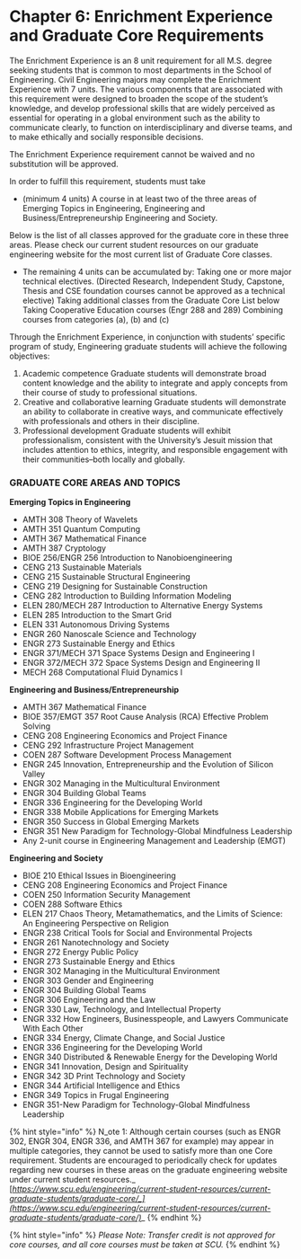# Chapter 6: Enrichment Experience and Graduate Core Requirements

The Enrichment Experience is an 8 unit requirement for all M.S. degree seeking students that is common to most departments in the School of Engineering. Civil Engineering majors may complete the Enrichment Experience with 7 units. The various components that are associated with this requirement were designed to broaden the scope of the student’s knowledge, and develop professional skills that are widely perceived as essential for operating in a global environment such as the ability to communicate clearly, to function on interdisciplinary and diverse teams, and to make ethically and socially responsible decisions.

The Enrichment Experience requirement cannot be waived and no substitution will be approved.

In order to fulfill this requirement, students must take

* (minimum 4 units) A course in at least two of the three areas of Emerging Topics in Engineering, Engineering and Business/Entrepreneurship Engineering and Society.

Below is the list of all classes approved for the graduate core in these three areas. Please check our current student resources on our graduate engineering website for the most current list of Graduate Core classes.

* The remaining 4 units can be accumulated by: Taking one or more major technical electives. (Directed Research, Independent Study, Capstone, Thesis and CSE foundation courses cannot be approved as a technical elective) Taking additional classes from the Graduate Core List below Taking Cooperative Education courses (Engr 288 and 289) Combining courses from categories (a), (b) and (c)

Through the Enrichment Experience, in conjunction with students’ specific program of study, Engineering graduate students will achieve the following objectives:

1. Academic competence Graduate students will demonstrate broad content knowledge and the ability to integrate and apply concepts from their course of study to professional situations.
2. Creative and collaborative learning Graduate students will demonstrate an ability to collaborate in creative ways, and communicate effectively with professionals and others in their discipline.
3. Professional development Graduate students will exhibit professionalism, consistent with the University’s Jesuit mission that includes attention to ethics, integrity, and responsible engagement with their communities–both locally and globally.

### GRADUATE CORE AREAS AND TOPICS&#x20;

**Emerging Topics in Engineering**&#x20;

* AMTH 308 Theory of Wavelets&#x20;
* AMTH 351 Quantum Computing&#x20;
* AMTH 367 Mathematical Finance&#x20;
* AMTH 387 Cryptology&#x20;
* BIOE 256/ENGR 256 Introduction to Nanobioengineering&#x20;
* CENG 213 Sustainable Materials&#x20;
* CENG 215 Sustainable Structural Engineering&#x20;
* CENG 219 Designing for Sustainable Construction&#x20;
* CENG 282 Introduction to Building Information Modeling&#x20;
* ELEN 280/MECH 287 Introduction to Alternative Energy Systems&#x20;
* ELEN 285 Introduction to the Smart Grid&#x20;
* ELEN 331 Autonomous Driving Systems&#x20;
* ENGR 260 Nanoscale Science and Technology&#x20;
* ENGR 273 Sustainable Energy and Ethics&#x20;
* ENGR 371/MECH 371 Space Systems Design and Engineering I&#x20;
* ENGR 372/MECH 372 Space Systems Design and Engineering II&#x20;
* MECH 268 Computational Fluid Dynamics I&#x20;

**Engineering and Business/Entrepreneurship**&#x20;

* AMTH 367 Mathematical Finance&#x20;
* BIOE 357/EMGT 357 Root Cause Analysis (RCA) Effective Problem Solving&#x20;
* CENG 208 Engineering Economics and Project Finance&#x20;
* CENG 292 Infrastructure Project Management&#x20;
* COEN 287 Software Development Process Management&#x20;
* ENGR 245 Innovation, Entrepreneurship and the Evolution of Silicon Valley&#x20;
* ENGR 302 Managing in the Multicultural Environment&#x20;
* ENGR 304 Building Global Teams&#x20;
* ENGR 336 Engineering for the Developing World&#x20;
* ENGR 338 Mobile Applications for Emerging Markets&#x20;
* ENGR 350 Success in Global Emerging Markets&#x20;
* ENGR 351 New Paradigm for Technology-Global Mindfulness Leadership&#x20;
* Any 2-unit course in Engineering Management and Leadership (EMGT)&#x20;

**Engineering and Society**&#x20;

* BIOE 210 Ethical Issues in Bioengineering&#x20;
* CENG 208 Engineering Economics and Project Finance&#x20;
* COEN 250 Information Security Management&#x20;
* COEN 288 Software Ethics&#x20;
* ELEN 217 Chaos Theory, Metamathematics, and the Limits of Science: An Engineering Perspective on Religion&#x20;
* ENGR 238 Critical Tools for Social and Environmental Projects&#x20;
* ENGR 261 Nanotechnology and Society&#x20;
* ENGR 272 Energy Public Policy&#x20;
* ENGR 273 Sustainable Energy and Ethics&#x20;
* ENGR 302 Managing in the Multicultural Environment&#x20;
* ENGR 303 Gender and Engineering&#x20;
* ENGR 304 Building Global Teams&#x20;
* ENGR 306 Engineering and the Law&#x20;
* ENGR 330 Law, Technology, and Intellectual Property&#x20;
* ENGR 332 How Engineers, Businesspeople, and Lawyers Communicate With Each Other&#x20;
* ENGR 334 Energy, Climate Change, and Social Justice&#x20;
* ENGR 336 Engineering for the Developing World&#x20;
* ENGR 340 Distributed & Renewable Energy for the Developing World&#x20;
* ENGR 341 Innovation, Design and Spirituality&#x20;
* ENGR 342 3D Print Technology and Society&#x20;
* ENGR 344 Artificial Intelligence and Ethics&#x20;
* ENGR 349 Topics in Frugal Engineering&#x20;
* ENGR 351-New Paradigm for Technology-Global Mindfulness Leadership

{% hint style="info" %}
N_ote 1: Although certain courses (such as ENGR 302, ENGR 304, ENGR 336, and AMTH 367 for example) may appear in multiple categories, they cannot be used to satisfy more than one Core requirement. Students are encouraged to periodically check for updates regarding new courses in these areas on the graduate engineering website under current student resources._ [_https://www.scu.edu/engineering/current-student-resources/current-graduate-students/graduate-core/_](https://www.scu.edu/engineering/current-student-resources/current-graduate-students/graduate-core/)__
{% endhint %}

{% hint style="info" %}
_Please Note: Transfer credit is not approved for core courses, and all core courses must be taken at SCU._
{% endhint %}

